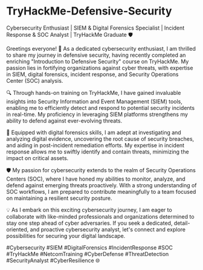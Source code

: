 # TryHackMe-Defensive-Security

Cybersecurity Enthusiast | SIEM & Digital Forensics Specialist | Incident Response & SOC Analyst | TryHackMe Graduate 🛡️

Greetings everyone! 👋 As a dedicated cybersecurity enthusiast, I am thrilled to share my journey in defensive security, having recently completed an enriching "Introduction to Defensive Security" course on TryHackMe. My passion lies in fortifying organizations against cyber threats, with expertise in SIEM, digital forensics, incident response, and Security Operations Center (SOC) analysis.

🔍 Through hands-on training on TryHackMe, I have gained invaluable insights into Security Information and Event Management (SIEM) tools, enabling me to efficiently detect and respond to potential security incidents in real-time. My proficiency in leveraging SIEM platforms strengthens my ability to defend against ever-evolving threats.

💼 Equipped with digital forensics skills, I am adept at investigating and analyzing digital evidence, uncovering the root cause of security breaches, and aiding in post-incident remediation efforts. My expertise in incident response allows me to swiftly identify and contain threats, minimizing the impact on critical assets.

🛡️ My passion for cybersecurity extends to the realm of Security Operations Centers (SOC), where I have honed my abilities to monitor, analyze, and defend against emerging threats proactively. With a strong understanding of SOC workflows, I am prepared to contribute meaningfully to a team focused on maintaining a resilient security posture.

💡 As I embark on this exciting cybersecurity journey, I am eager to collaborate with like-minded professionals and organizations determined to stay one step ahead of cyber adversaries. If you seek a dedicated, detail-oriented, and proactive cybersecurity analyst, let's connect and explore possibilities for securing your digital landscape.

#Cybersecurity #SIEM #DigitalForensics #IncidentResponse #SOC #TryHackMe #NetcomTraining #CyberDefense #ThreatDetection #SecurityAnalyst #CyberResilience 🌐
